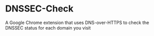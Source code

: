 # DNSSEC-Check
A Google Chrome extension that uses DNS-over-HTTPS to check the DNSSEC status for each domain you visit
